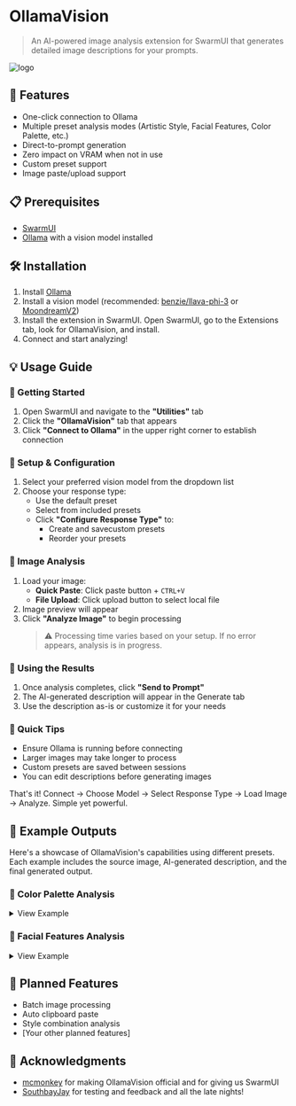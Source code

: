 # OllamaVision
> An AI-powered image analysis extension for SwarmUI that generates detailed image descriptions for your prompts.

![logo](https://github.com/user-attachments/assets/a39b87b2-e396-4cca-bae8-29041826d7e3)

## 🌟 Features
- One-click connection to Ollama
- Multiple preset analysis modes (Artistic Style, Facial Features, Color Palette, etc.)
- Direct-to-prompt generation
- Zero impact on VRAM when not in use
- Custom preset support
- Image paste/upload support


## 📋 Prerequisites
- [SwarmUI](https://github.com/mcmonkeyprojects/SwarmUI)
- [Ollama](https://ollama.com/) with a vision model installed


## 🛠️ Installation
1. Install [Ollama](https://ollama.com/)
2. Install a vision model (recommended: [benzie/llava-phi-3](https://ollama.com/benzie/llava-phi-3) or [MoondreamV2](https://ollama.com/library/moondream))
3. Install the extension in SwarmUI. Open SwarmUI, go to the Extensions tab, look for OllamaVision, and install.
4. Connect and start analyzing!


## 💡 Usage Guide

### 🚀 Getting Started
1. Open SwarmUI and navigate to the **"Utilities"** tab
2. Click the **"OllamaVision"** tab that appears
3. Click **"Connect to Ollama"** in the upper right corner to establish connection

### 🎯 Setup & Configuration
1. Select your preferred vision model from the dropdown list
2. Choose your response type:
   - Use the default preset
   - Select from included presets
   - Click **"Configure Response Type"** to:
     - Create and savecustom presets
     - Reorder your presets
   

### 📸 Image Analysis
1. Load your image:
   - **Quick Paste**: Click paste button + `CTRL+V`
   - **File Upload**: Click upload button to select local file
2. Image preview will appear
3. Click **"Analyze Image"** to begin processing
   > ⚠️ Processing time varies based on your setup. If no error appears, analysis is in progress.


### 🎨 Using the Results
1. Once analysis completes, click **"Send to Prompt"**
2. The AI-generated description will appear in the Generate tab
3. Use the description as-is or customize it for your needs


### 🔑 Quick Tips
- Ensure Ollama is running before connecting
- Larger images may take longer to process
- Custom presets are saved between sessions
- You can edit descriptions before generating images

That's it! Connect → Choose Model → Select Response Type → Load Image → Analyze. Simple yet powerful.


## 🎯 Example Outputs

Here's a showcase of OllamaVision's capabilities using different presets. Each example includes the source image, AI-generated description, and the final generated output.

### 🌈 Color Palette Analysis

<details>
<summary>View Example</summary>

#### Source Image
![Rainbow Umbrellas](https://github.com/user-attachments/assets/f70ea77f-6c72-42fb-8ba3-4c4b16e284f4)

#### AI-Generated Description
> This image features a vibrant array of rainbow-colored umbrellas suspended in the air, creating a visually stunning display against the backdrop of a clear blue sky. The color palette consists of:
> - Red
> - Orange
> - Yellow
> - Green
> - Blue
> - Purple
>
> Each umbrella is distinctly colored, with no discernible pattern. The umbrellas appear evenly spaced throughout the frame, creating a sense of harmony and balance within the composition.

#### Generated Result
![Generated Umbrellas](https://github.com/user-attachments/assets/0c8a872b-a584-4c5b-9102-d1aa15ae5747)
</details>

### 👤 Facial Features Analysis

<details>
<summary>View Example</summary>

#### Source Image
![Portrait](https://github.com/user-attachments/assets/c5949e86-a9ea-4e56-99fa-5de38fc64b84)

#### AI-Generated Description
> **Facial Characteristics:**
> - **Eyes:** Brown
> - **Eyebrows:** Thick and well-groomed
> - **Nose:** Straight and moderately sized
> - **Mouth:** Shaped like a smile with full teeth showing
> - **Chin:** Rounded in shape
> - **Skin tone:** Light brown
> - **Facial hair:** Well-groomed beard
> - **Hair color:** Brown
> - **Ears:** Small, located just below the jawline
> - **Distinguishing features:**
>   - Numerous freckles across face and neck
>   - 2 small moles under eyes

#### Generated Result
![Generated Portrait](https://github.com/user-attachments/assets/870048ff-8fb2-4b1b-9949-dfb190f495b1)
</details>


## 🔮 Planned Features
- Batch image processing
- Auto clipboard paste
- Style combination analysis
- [Your other planned features]

## 🙏 Acknowledgments
- [mcmonkey](https://github.com/mcmonkeyprojects) for making OllamaVision official and for giving us SwarmUI
- [SouthbayJay](https://civitai.com/user/SouthbayJay) for testing and feedback and all the late nights!
